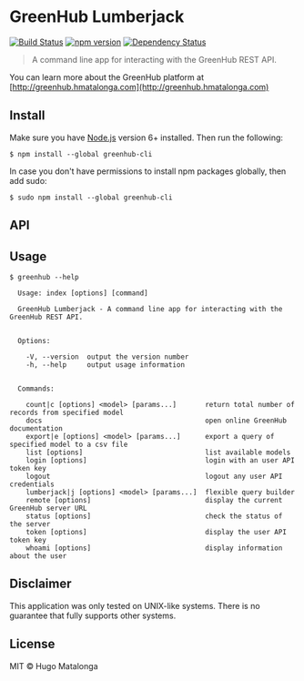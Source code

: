 # GreenHub Lumberjack

[![Build Status](https://travis-ci.org/greenhub-project/lumberjack.svg?branch=master)](https://travis-ci.org/greenhub-project/lumberjack)
[![npm version](https://badge.fury.io/js/greenhub-cli.svg)](https://badge.fury.io/js/greenhub-cli)
[![Dependency Status](https://david-dm.org/greenhub-project/lumberjack.svg)](https://david-dm.org/greenhub-project/lumberjack)

> A command line app for interacting with the GreenHub REST API.

You can learn more about the GreenHub platform at [http://greenhub.hmatalonga.com](http://greenhub.hmatalonga.com)

## Install

Make sure you have [Node.js](https://nodejs.org) version 6+ installed. Then run the following:

```
$ npm install --global greenhub-cli
```

In case you don't have permissions to install npm packages globally, then add sudo:

```
$ sudo npm install --global greenhub-cli
```

## API

## Usage

```
$ greenhub --help

  Usage: index [options] [command]

  GreenHub Lumberjack - A command line app for interacting with the GreenHub REST API.


  Options:

    -V, --version  output the version number
    -h, --help     output usage information


  Commands:

    count|c [options] <model> [params...]       return total number of records from specified model
    docs                                        open online GreenHub documentation
    export|e [options] <model> [params...]      export a query of specified model to a csv file
    list [options]                              list available models
    login [options]                             login with an user API token key
    logout                                      logout any user API credentials
    lumberjack|j [options] <model> [params...]  flexible query builder
    remote [options]                            display the current GreenHub server URL
    status [options]                            check the status of the server
    token [options]                             display the user API token key
    whoami [options]                            display information about the user
```

## Disclaimer

This application was only tested on UNIX-like systems. There is no guarantee that fully supports other systems.

## License
MIT © Hugo Matalonga
